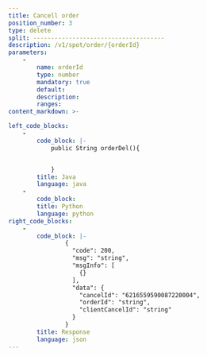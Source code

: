 ```yaml
---
title: Cancell order
position_number: 3
type: delete
split: -------------------------------------
description: /v1/spot/order/{orderId}
parameters:
    -
        name: orderId
        type: number
        mandatory: true
        default:
        description: 
        ranges:
content_markdown: >-

left_code_blocks:
    -
        code_block: |-
            public String orderDel(){


            }
        title: Java
        language: java
    -
        code_block:
        title: Python
        language: python
right_code_blocks:
    -
        code_block: |-
                {
                  "code": 200,
                  "msg": "string",
                  "msgInfo": [
                    {}
                  ],
                  "data": {
                    "cancelId": "6216559590087220004",
                    "orderId": "string",
                    "clientCancelId": "string"
                  }
                }
        title: Response
        language: json
---
```

